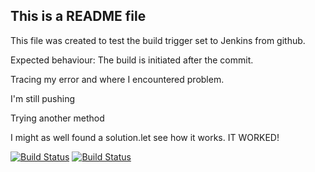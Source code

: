 ## This is a README file

This file was created to test the build trigger set to Jenkins from github.

Expected behaviour: The build is initiated after the commit.

Tracing my error and where I encountered problem.

I'm still pushing

Trying another method

I might as well found a solution.let see how it works.
IT WORKED!

[![Build Status](https://f726-197-210-52-216.eu.ngrok.io/buildStatus/icon?job=instavote%2Fworker-build&subject=Build&color=blue)](https://f726-197-210-52-216.eu.ngrok.io/job/instavote/job/worker-build/)
[![Build Status](https://f726-197-210-52-216.eu.ngrok.io/buildStatus/icon?job=instavote%2Fworker-test&subject=Unittest)](https://f726-197-210-52-216.eu.ngrok.io/job/instavote/job/worker-test/)  
